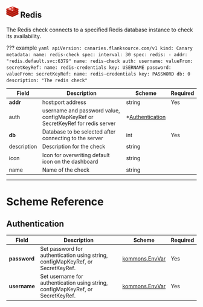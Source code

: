 ## <img src='https://raw.githubusercontent.com/flanksource/flanksource-ui/main/src/icons/redis.svg' style='height: 32px'/> Redis

The Redis check connects to a specified Redis database instance to check its availability.

??? example
    ```yaml
    apiVersion: canaries.flanksource.com/v1
    kind: Canary
    metadata:
      name: redis-check
    spec:
      interval: 30
      spec:
        redis:
          - addr: "redis.default.svc:6379"
            name: redis-check
            auth:
              username:
                valueFrom:
                  secretKeyRef:
                    name: redis-credentials
                    key: USERNAME
              password:
                valueFrom:
                  secretKeyRef:
                    name: redis-credentials
                    key: PASSWORD
            db: 0
            description: "The redis check"
    ```

| Field | Description | Scheme | Required |
| ----- | ----------- | ------ | -------- |
| **addr** | host:port address | string | Yes |
| auth | username and password value, configMapKeyRef or SecretKeyRef for redis server | *[Authentication](#authentication) |  |
| **db** | Database to be selected after connecting to the server | int | Yes |
| description | Description for the check | string |  |
| icon | Icon for overwriting default icon on the dashboard | string |  |
| name | Name of the check | string |  |

---
# Scheme Reference
## Authentication

| Field | Description | Scheme | Required |
| ----- | ----------- | ------ | -------- |
| **password** | Set password for authentication using string, configMapKeyRef, or SecretKeyRef. | [kommons.EnvVar](https://pkg.go.dev/github.com/flanksource/kommons#EnvVar) | Yes |
| **username** | Set username for authentication using string, configMapKeyRef, or SecretKeyRef. | [kommons.EnvVar](https://pkg.go.dev/github.com/flanksource/kommons#EnvVar) | Yes | 